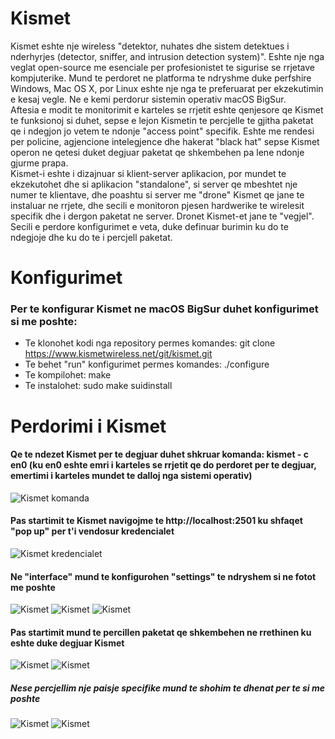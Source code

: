 # Kismet

Kismet eshte nje wireless "detektor, nuhates dhe sistem detektues i nderhyrjes (detector, sniffer, and intrusion detection system)". Eshte nje nga veglat open-source me esenciale per profesionistet te sigurise se rrjetave kompjuterike. Mund te perdoret ne platforma te ndryshme duke perfshire Windows, Mac OS X, por Linux eshte nje nga te preferuarat per ekzekutimin e kesaj vegle. Ne e kemi perdorur sistemin operativ macOS BigSur.<br>
Aftesia e modit te monitorimit e karteles se rrjetit eshte qenjesore qe Kismet te funksionoj si duhet, sepse e lejon Kismetin te percjelle te gjitha paketat qe i ndegjon jo vetem te ndonje "access point" specifik. Eshte me rendesi per policine, agjencione intelegjence dhe hakerat "black hat" sepse Kismet operon ne qetesi duket degjuar paketat qe shkembehen pa lene ndonje gjurme prapa.<br>
Kismet-i eshte i dizajnuar si klient-server aplikacion, por mundet te ekzekutohet dhe si aplikacion "standalone", si server qe mbeshtet nje numer te klientave, dhe poashtu si server me "drone" Kismet qe jane te instaluar ne rrjete, dhe secili e monitoron pjesen hardwerike te wirelesit specifik dhe i dergon paketat ne server.
Dronet Kismet-et jane te "vegjel". Secili e perdore konfigurimet e veta, duke definuar burimin ku do te ndegjoje dhe ku do te i percjell paketat.

# Konfigurimet 
### Per te konfigurar Kismet ne macOS BigSur duhet konfigurimet si me poshte:
* Te klonohet kodi nga repository permes komandes: git clone https://www.kismetwireless.net/git/kismet.git<br>
* Te behet "run" konfigurimet permes komandes: ./configure<br>
* Te kompilohet: make<br>
* Te instalohet: sudo make suidinstall<br>

# Perdorimi i Kismet

#### Qe te ndezet Kismet per te degjuar duhet shkruar komanda: kismet - c en0 (ku en0 eshte emri i karteles se rrjetit qe do perdoret per te degjuar, emertimi i karteles mundet te dalloj nga sistemi operativ)
![Kismet komanda](https://github.com/bujardervishaj1/kismet/blob/master/6.png)
#### Pas startimit te Kismet navigojme te http://localhost:2501 ku shfaqet "pop up" per t'i vendosur kredencialet
![Kismet kredencialet](https://github.com/bujardervishaj1/kismet/blob/master/2.png)
#### Ne "interface" mund te konfigurohen "settings" te ndryshem si ne fotot me poshte
![Kismet](https://github.com/bujardervishaj1/kismet/blob/master/3.png)
![Kismet](https://github.com/bujardervishaj1/kismet/blob/master/4.png)
![Kismet](https://github.com/bujardervishaj1/kismet/blob/master/5.png)

#### Pas startimit mund te percillen paketat qe shkembehen ne rrethinen ku eshte duke degjuar Kismet
![Kismet](https://github.com/bujardervishaj1/kismet/blob/master/11.gif)
![Kismet](https://github.com/bujardervishaj1/kismet/blob/master/12.png)

##### Nese percjellim nje paisje specifike mund te shohim te dhenat per te si me poshte 
![Kismet](https://github.com/bujardervishaj1/kismet/blob/master/9.png)
![Kismet](https://github.com/bujardervishaj1/kismet/blob/master/10.png)
